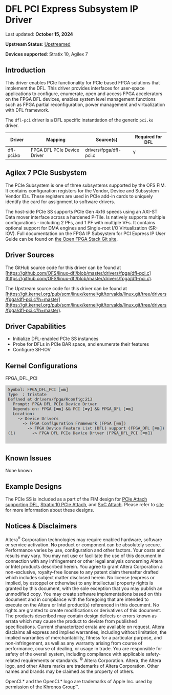 # **DFL PCI Express Subsystem IP Driver**

Last updated: **October 15, 2024** 

**Upstream Status**: [Upstreamed](https://git.kernel.org/pub/scm/linux/kernel/git/torvalds/linux.git/tree/drivers/fpga/dfl-pci.c?h=master)

**Devices supported**: Stratix 10, Agilex 7

## **Introduction**

This driver enables PCIe functionality for PCIe based FPGA solutions that implement the DFL. This driver provides interfaces for user-space applications to configure, enumerate, open and access FPGA accelerators on the FPGA DFL devices, enables system level management functions such as FPGA partial reconfiguration, power management and virtualization with DFL framework.

The `dfl-pci` driver is a DFL specific instantiation of the generic `pci.ko` driver.

|Driver|Mapping|Source(s)|Required for DFL|
|---|---|---|---|
|dfl-pci.ko|FPGA DFL PCIe Device Driver|drivers/fpga/dfl-pci.c|Y|

## **Agilex 7 PCIe Susbystem**

The PCIe Subsystem is one of three subsystems supported by the OFS FIM. It contains configuration registers for the Vendor, Device and Subsystem Vendor IDs. These registers are used in PCIe add-in cards to uniquely identify the card for assignment to software drivers.

The host-side PCIe SS supports PCIe Gen 4x16 speeds using an AXI-ST Data mover interface across a hardened P-Tile. Is natively supports multiple configurations - including 2 PFs, and 1 PF with multiple VFs. It contains optional support for DMA engines and Single-root I/O Virtualization (SR-IOV). Full documentation on the FPGA IP Subsystem for PCI Express IP User Guide can be found on [the Open FPGA Stack Git site](https://ofs.github.io/ofs-2023.3-2/hw/common/user_guides/ug_qs_pcie_ss.pdf).

## **Driver Sources**

The GitHub source code for this driver can be found at [https://github.com/OFS/linux-dfl/blob/master/drivers/fpga/dfl-pci.c](https://github.com/OFS/linux-dfl/blob/master/drivers/fpga/dfl-pci.c).

The Upstream source code for this driver can be found at [https://git.kernel.org/pub/scm/linux/kernel/git/torvalds/linux.git/tree/drivers/fpga/dfl-pci.c?h=master](https://git.kernel.org/pub/scm/linux/kernel/git/torvalds/linux.git/tree/drivers/fpga/dfl-pci.c?h=master).

## **Driver Capabilities**

* Initialize DFL-enabled PCIe SS instances
* Probe for DFLs in PCIe BAR space, and enumerate their features
* Configure SR-IOV

## **Kernel Configurations**
 
FPGA_DFL_PCI

![](./images/dfl_pci_menuconfig.PNG)

## **Known Issues**

None known

## **Example Designs**

The PCIe SS is included as a part of the FIM design for [PCIe Attach supporting DFL](https://github.com/OFS/ofs-agx7-pcie-attach), [Stratix 10 PCIe Attach](https://github.com/OFS/ofs-d5005.git), and [SoC Attach](https://github.com/OFS/ofs-f2000x-pl). Please refer to [site](https://ofs.github.io/) for more information about these designs.

## Notices & Disclaimers

Altera<sup>&reg;</sup> Corporation technologies may require enabled hardware, software or service activation.
No product or component can be absolutely secure. 
Performance varies by use, configuration and other factors.
Your costs and results may vary. 
You may not use or facilitate the use of this document in connection with any infringement or other legal analysis concerning Altera or Intel products described herein. You agree to grant Altera Corporation a non-exclusive, royalty-free license to any patent claim thereafter drafted which includes subject matter disclosed herein.
No license (express or implied, by estoppel or otherwise) to any intellectual property rights is granted by this document, with the sole exception that you may publish an unmodified copy. You may create software implementations based on this document and in compliance with the foregoing that are intended to execute on the Altera or Intel product(s) referenced in this document. No rights are granted to create modifications or derivatives of this document.
The products described may contain design defects or errors known as errata which may cause the product to deviate from published specifications.  Current characterized errata are available on request.
Altera disclaims all express and implied warranties, including without limitation, the implied warranties of merchantability, fitness for a particular purpose, and non-infringement, as well as any warranty arising from course of performance, course of dealing, or usage in trade.
You are responsible for safety of the overall system, including compliance with applicable safety-related requirements or standards. 
<sup>&copy;</sup> Altera Corporation.  Altera, the Altera logo, and other Altera marks are trademarks of Altera Corporation.  Other names and brands may be claimed as the property of others. 

OpenCL* and the OpenCL* logo are trademarks of Apple Inc. used by permission of the Khronos Group™. 